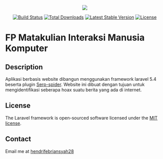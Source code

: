 <p align="center"><img src="https://laravel.com/assets/img/components/logo-laravel.svg"></p>

<p align="center">
<a href="https://travis-ci.org/laravel/framework"><img src="https://travis-ci.org/laravel/framework.svg" alt="Build Status"></a>
<a href="https://packagist.org/packages/laravel/framework"><img src="https://poser.pugx.org/laravel/framework/d/total.svg" alt="Total Downloads"></a>
<a href="https://packagist.org/packages/laravel/framework"><img src="https://poser.pugx.org/laravel/framework/v/stable.svg" alt="Latest Stable Version"></a>
<a href="https://packagist.org/packages/laravel/framework"><img src="https://poser.pugx.org/laravel/framework/license.svg" alt="License"></a>
</p>


# FP Matakulian Interaksi Manusia Komputer

## Description

Aplikasi berbasis website dibangun menggunakan framework laravel 5.4 beserta plugin [Serp-spider](https://serp-spider.github.io). Website ini dibuat dengan tujuan untuk mengidentifikasi seberapa hoax suatu berita yang ada di internet.


## License

The Laravel framework is open-sourced software licensed under the [MIT license](http://opensource.org/licenses/MIT).

## Contact

Email me at [hendrifebriansyah28](Mailto:hendrifebriansyah28@gmail.com)
